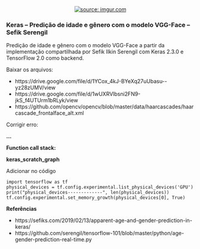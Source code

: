 <div style="text-align:center"><a href="https://www.youtube.com/watch?v=sG3xrAIJhU0"><img src="https://i.imgur.com/buko7f7.jpg" title="source: imgur.com" /></a></div>

<h3>Keras – Predição de idade e gênero com o modelo VGG-Face – Sefik Serengil</h3>

<p>Predição de idade e gênero com o modelo VGG-Face a partir da implementação compartilhada por Sefik Ilkin Serengil com Keras 2.3.0 e TensorFlow 2.0 como backend.</p>

<p>Baixar os arquivos: </p>
<ul>
<li>https://drive.google.com/file/d/1YCox_4kJ-BYeXq27uUbasu--yz28zUMV/view</li>
<li>https://drive.google.com/file/d/1wUXRVlbsni2FN9-jkS_f4UTUrm1bRLyk/view</li>
<li>https://github.com/opencv/opencv/blob/master/data/haarcascades/haarcascade_frontalface_alt.xml</li>
</ul>


<p>Corrigir erro:</p>
<p><b>...</p></b>
<p><b>Function call stack:</p></b>
<p><b>keras_scratch_graph</p></b>

<p>Adicionar no código</p>

```
import tensorflow as tf
physical_devices = tf.config.experimental.list_physical_devices('GPU')
print("physical_devices-------------", len(physical_devices))
tf.config.experimental.set_memory_growth(physical_devices[0], True)
```

<b>Referências</b>
<ul>
  <li>https://sefiks.com/2019/02/13/apparent-age-and-gender-prediction-in-keras/</li>
  <li>https://github.com/serengil/tensorflow-101/blob/master/python/age-gender-prediction-real-time.py</li>
</ul>
